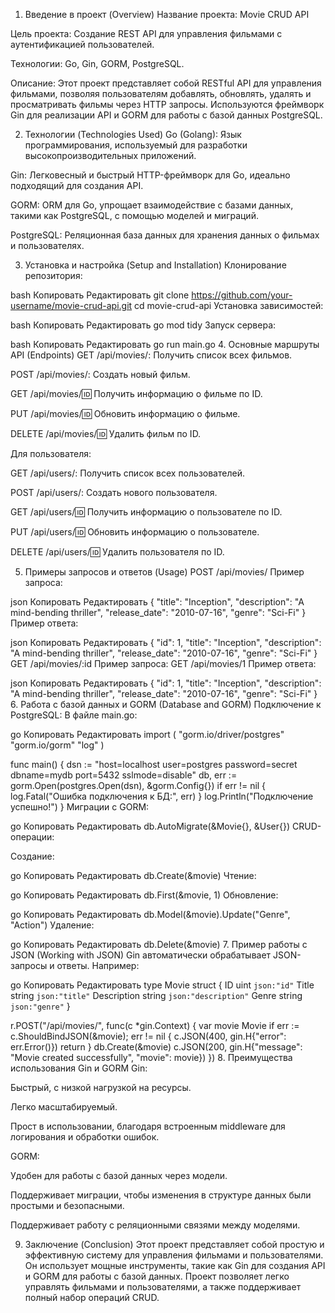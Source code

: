 1. Введение в проект (Overview)
Название проекта: Movie CRUD API

Цель проекта: Создание REST API для управления фильмами с аутентификацией пользователей.

Технологии: Go, Gin, GORM, PostgreSQL.

Описание: Этот проект представляет собой RESTful API для управления фильмами, позволяя пользователям добавлять, обновлять, удалять и просматривать фильмы через HTTP запросы. Используются фреймворк Gin для реализации API и GORM для работы с базой данных PostgreSQL.

2. Технологии (Technologies Used)
Go (Golang): Язык программирования, используемый для разработки высокопроизводительных приложений.

Gin: Легковесный и быстрый HTTP-фреймворк для Go, идеально подходящий для создания API.
 
GORM: ORM для Go, упрощает взаимодействие с базами данных, такими как PostgreSQL, с помощью моделей и миграций.

PostgreSQL: Реляционная база данных для хранения данных о фильмах и пользователях.

3. Установка и настройка (Setup and Installation)
Клонирование репозитория:

bash
Копировать
Редактировать
git clone https://github.com/your-username/movie-crud-api.git
cd movie-crud-api
Установка зависимостей:

bash
Копировать
Редактировать
go mod tidy
Запуск сервера:

bash
Копировать
Редактировать
go run main.go
4. Основные маршруты API (Endpoints)
GET /api/movies/: Получить список всех фильмов.

POST /api/movies/: Создать новый фильм.

GET /api/movies/:id: Получить информацию о фильме по ID.

PUT /api/movies/:id: Обновить информацию о фильме.

DELETE /api/movies/:id: Удалить фильм по ID.

Для пользователя:

GET /api/users/: Получить список всех пользователей.

POST /api/users/: Создать нового пользователя.

GET /api/users/:id: Получить информацию о пользователе по ID.

PUT /api/users/:id: Обновить информацию о пользователе.

DELETE /api/users/:id: Удалить пользователя по ID.

5. Примеры запросов и ответов (Usage)
POST /api/movies/ Пример запроса:

json
Копировать
Редактировать
{
  "title": "Inception",
  "description": "A mind-bending thriller",
  "release_date": "2010-07-16",
  "genre": "Sci-Fi"
}
Пример ответа:

json
Копировать
Редактировать
{
  "id": 1,
  "title": "Inception",
  "description": "A mind-bending thriller",
  "release_date": "2010-07-16",
  "genre": "Sci-Fi"
}
GET /api/movies/:id Пример запроса: GET /api/movies/1 Пример ответа:

json
Копировать
Редактировать
{
  "id": 1,
  "title": "Inception",
  "description": "A mind-bending thriller",
  "release_date": "2010-07-16",
  "genre": "Sci-Fi"
}
6. Работа с базой данных и GORM (Database and GORM)
Подключение к PostgreSQL: В файле main.go:

go
Копировать
Редактировать
import (
    "gorm.io/driver/postgres"
    "gorm.io/gorm"
    "log"
)

func main() {
    dsn := "host=localhost user=postgres password=secret dbname=mydb port=5432 sslmode=disable"
    db, err := gorm.Open(postgres.Open(dsn), &gorm.Config{})
    if err != nil {
        log.Fatal("Ошибка подключения к БД:", err)
    }
    log.Println("Подключение успешно!")
}
Миграции с GORM:

go
Копировать
Редактировать
db.AutoMigrate(&Movie{}, &User{})
CRUD-операции:

Создание:

go
Копировать
Редактировать
db.Create(&movie)
Чтение:

go
Копировать
Редактировать
db.First(&movie, 1)
Обновление:

go
Копировать
Редактировать
db.Model(&movie).Update("Genre", "Action")
Удаление:

go
Копировать
Редактировать
db.Delete(&movie)
7. Пример работы с JSON (Working with JSON)
Gin автоматически обрабатывает JSON-запросы и ответы. Например:

go
Копировать
Редактировать
type Movie struct {
    ID          uint   `json:"id"`
    Title       string `json:"title"`
    Description string `json:"description"`
    Genre       string `json:"genre"`
}

r.POST("/api/movies/", func(c *gin.Context) {
    var movie Movie
    if err := c.ShouldBindJSON(&movie); err != nil {
        c.JSON(400, gin.H{"error": err.Error()})
        return
    }
    db.Create(&movie)
    c.JSON(200, gin.H{"message": "Movie created successfully", "movie": movie})
})
8. Преимущества использования Gin и GORM
Gin:

Быстрый, с низкой нагрузкой на ресурсы.

Легко масштабируемый.

Прост в использовании, благодаря встроенным middleware для логирования и обработки ошибок.

GORM:

Удобен для работы с базой данных через модели.

Поддерживает миграции, чтобы изменения в структуре данных были простыми и безопасными.

Поддерживает работу с реляционными связями между моделями.

9. Заключение (Conclusion)
Этот проект представляет собой простую и эффективную систему для управления фильмами и пользователями. Он использует мощные инструменты, такие как Gin для создания API и GORM для работы с базой данных. Проект позволяет легко управлять фильмами и пользователями, а также поддерживает полный набор операций CRUD.

